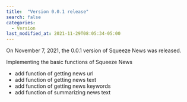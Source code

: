 ```yaml
---
title:  "Version 0.0.1 release"
search: false
categories: 
  - Version
last_modified_at: 2021-11-29T08:05:34-05:00
---
```


On November 7, 2021, the 0.0.1 version of Squeeze News was released.

Implementing the basic functions of Squeeze News

- add function of getting news url
- add function of getting news text
- add function of getting news keywords
- add function of summarizing news text
